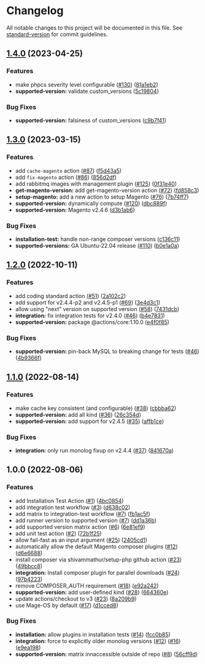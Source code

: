 # Changelog

All notable changes to this project will be documented in this file. See [standard-version](https://github.com/conventional-changelog/standard-version) for commit guidelines.

## [1.4.0](https://github.com/mage-os/github-actions/compare/v1.3.0...v1.4.0) (2023-04-25)


### Features

* make phpcs severity level configurable ([#130](https://github.com/mage-os/github-actions/issues/130)) ([81a1eb2](https://github.com/mage-os/github-actions/commit/81a1eb2273864842286a4427519c9d29146c5ac8))
* **supported-version:** validate custom_versions ([5c19804](https://github.com/mage-os/github-actions/commit/5c198049f7002fff785d07f344f3773ce92e2c0f))


### Bug Fixes

* **supported-version:** falsiness of custom_versions ([c9b7f41](https://github.com/mage-os/github-actions/commit/c9b7f41525923edd1fc40b635d776ad5c2ebf6ec))

## [1.3.0](https://github.com/graycoreio/github-actions-magento2/compare/v1.2.0...v1.3.0) (2023-03-15)


### Features

* add `cache-magento` action ([#87](https://github.com/graycoreio/github-actions-magento2/issues/87)) ([f5d43a5](https://github.com/graycoreio/github-actions-magento2/commit/f5d43a5184d20dc60b5e45d47b9d14300eb14754))
* add `fix-magento` action ([#86](https://github.com/graycoreio/github-actions-magento2/issues/86)) ([856d2df](https://github.com/graycoreio/github-actions-magento2/commit/856d2df4819a5d0cdff6087a005ca966c7d409c0))
* add rabbitmq images with management plugin ([#125](https://github.com/graycoreio/github-actions-magento2/issues/125)) ([0f31e40](https://github.com/graycoreio/github-actions-magento2/commit/0f31e401b775c085720176a4ac7626c45d2b07d0))
* **get-magento-version:** add get-magento-version action ([#72](https://github.com/graycoreio/github-actions-magento2/issues/72)) ([fd858c3](https://github.com/graycoreio/github-actions-magento2/commit/fd858c30633e97bdc93cc8c2fe7adaef99a6bf7c))
* **setup-magento:** add a new action to setup Magento ([#76](https://github.com/graycoreio/github-actions-magento2/issues/76)) ([7b74ff7](https://github.com/graycoreio/github-actions-magento2/commit/7b74ff738699d86aafed7690464302b1f07e59d0))
* **supported-version:** dynamically compute ([#120](https://github.com/graycoreio/github-actions-magento2/issues/120)) ([dbc889f](https://github.com/graycoreio/github-actions-magento2/commit/dbc889f7cea548d319a5cd206269b007319d53ec))
* **supported-version:** Magento v2.4.6 ([d3b1ab6](https://github.com/graycoreio/github-actions-magento2/commit/d3b1ab6b344b6a1ff705d2e57ad400ab506456be))


### Bug Fixes

* **installation-test:** handle non-range composer versions ([c136c11](https://github.com/graycoreio/github-actions-magento2/commit/c136c111d923fa3c9d4f3fbeb38cd81d593168da))
* **supported-versions:** GA Ubuntu-22.04 release ([#110](https://github.com/graycoreio/github-actions-magento2/issues/110)) ([b0e1a0a](https://github.com/graycoreio/github-actions-magento2/commit/b0e1a0a9439be892062a6f05161d83e7ae2c7cbf))

## [1.2.0](https://github.com/graycoreio/github-actions-magento2/compare/v1.1.0...v1.2.0) (2022-10-11)


### Features

* add coding standard action ([#51](https://github.com/graycoreio/github-actions-magento2/issues/51)) ([2a102c2](https://github.com/graycoreio/github-actions-magento2/commit/2a102c253d319fc463b1006ea7cc020b2ffdcb6c))
* add support for v2.4.4-p2 and v2.4.5-p1 ([#69](https://github.com/graycoreio/github-actions-magento2/issues/69)) ([3e4d3c1](https://github.com/graycoreio/github-actions-magento2/commit/3e4d3c1645ad3ed8b2b0134f4c012335421c5fcb))
* allow using "next" version on supported version ([#58](https://github.com/graycoreio/github-actions-magento2/issues/58)) ([7431dcb](https://github.com/graycoreio/github-actions-magento2/commit/7431dcb7af723a6be20ef30db0f6978afacc572c))
* **integration:** fix integration tests for v2.4.0 ([#46](https://github.com/graycoreio/github-actions-magento2/issues/46)) ([b4e7831](https://github.com/graycoreio/github-actions-magento2/commit/b4e7831c93ad82caa0abe3bdce52e4af2eda333b))
* **supported-version:** package @actions/core:1.10.0 ([e4f0f85](https://github.com/graycoreio/github-actions-magento2/commit/e4f0f85e38ac6e342780d2bdaac28a19c1cab49d))


### Bug Fixes

* **supported-version:** pin-back MySQL to breaking change for tests ([#46](https://github.com/graycoreio/github-actions-magento2/issues/46)) ([4b9366f](https://github.com/graycoreio/github-actions-magento2/commit/4b9366fdf2ec72215c0e76dcabfe5e5bfee689de))

## [1.1.0](https://github.com/graycoreio/github-actions-magento2/compare/v1.0.0...v1.1.0) (2022-08-14)


### Features

* make cache key consistent (and configurable) ([#38](https://github.com/graycoreio/github-actions-magento2/issues/38)) ([cbbba62](https://github.com/graycoreio/github-actions-magento2/commit/cbbba628dd290c81ed4708d3d3bb87abadb0c7ce))
* **supported-version:** add all kind ([#36](https://github.com/graycoreio/github-actions-magento2/issues/36)) ([26c354d](https://github.com/graycoreio/github-actions-magento2/commit/26c354d8d4d1f7ce689f37236b7b0ee27b11221f))
* **supported-version:** add support for v2.4.5 ([#35](https://github.com/graycoreio/github-actions-magento2/issues/35)) ([affb1ce](https://github.com/graycoreio/github-actions-magento2/commit/affb1ce1f942799647f57eb6b1096bf0e4afd560))


### Bug Fixes

* **integration:** only run monolog fixup on v2.4.4 ([#37](https://github.com/graycoreio/github-actions-magento2/issues/37)) ([841670a](https://github.com/graycoreio/github-actions-magento2/commit/841670a97fccd29d52b760bf0989ac5bb224ba3d))

## 1.0.0 (2022-08-06)


### Features

* add Installation Test Action ([#1](https://github.com/graycoreio/github-actions-magento2/issues/1)) ([4bc0854](https://github.com/graycoreio/github-actions-magento2/commit/4bc0854cfcc6f527c678f8e712f79500524efde6))
* add integration test workflow ([#3](https://github.com/graycoreio/github-actions-magento2/issues/3)) ([d638c02](https://github.com/graycoreio/github-actions-magento2/commit/d638c02ecab005d2541d0480522d4c5e823156f2))
* add matrix to integration-test workflow ([#7](https://github.com/graycoreio/github-actions-magento2/issues/7)) ([fb1ac5f](https://github.com/graycoreio/github-actions-magento2/commit/fb1ac5f41aa183408aa32ec944536cf225831191))
* add runner version to supported version ([#7](https://github.com/graycoreio/github-actions-magento2/issues/7)) ([dd1a36b](https://github.com/graycoreio/github-actions-magento2/commit/dd1a36b2345cd9596b5d2688d5c6e1bc8725ffbd))
* add supported version matrix action ([#6](https://github.com/graycoreio/github-actions-magento2/issues/6)) ([6e81ef9](https://github.com/graycoreio/github-actions-magento2/commit/6e81ef96c7a0c8a1aa59554bf20ab202d7da4140))
* add unit test action ([#2](https://github.com/graycoreio/github-actions-magento2/issues/2)) ([72b1f25](https://github.com/graycoreio/github-actions-magento2/commit/72b1f25310b4918b4702526e2b45d5e99f063ebb))
* allow fail-fast as an input argument ([#25](https://github.com/graycoreio/github-actions-magento2/issues/25)) ([2405cd1](https://github.com/graycoreio/github-actions-magento2/commit/2405cd1db7ff70a00c2e1ce58a20d0834bb39f33))
* automatically allow the default Magento composer plugins ([#12](https://github.com/graycoreio/github-actions-magento2/issues/12)) ([d6e6688](https://github.com/graycoreio/github-actions-magento2/commit/d6e6688ead710b705198e7a7d1eda7004dc86070))
* install composer via shivammathur/setup-php github action ([#23](https://github.com/graycoreio/github-actions-magento2/issues/23)) ([49bbcc8](https://github.com/graycoreio/github-actions-magento2/commit/49bbcc89a7d7103fda34820ab165ec2cd1366123))
* **integration:** Install composer plugin for parallel downloads ([#24](https://github.com/graycoreio/github-actions-magento2/issues/24)) ([97b4223](https://github.com/graycoreio/github-actions-magento2/commit/97b4223c0c1f441b5567ca606bff84181218d03a))
* remove COMPOSER_AUTH requirement ([#18](https://github.com/graycoreio/github-actions-magento2/issues/18)) ([e92a242](https://github.com/graycoreio/github-actions-magento2/commit/e92a242f0af477623421949ade130ab316281142))
* **supported-version:** add user-defined kind ([#28](https://github.com/graycoreio/github-actions-magento2/issues/28)) ([664360e](https://github.com/graycoreio/github-actions-magento2/commit/664360ede2ef775a6e0c7876dd103e66a977c4eb))
* update actions/checkout to v3 ([#23](https://github.com/graycoreio/github-actions-magento2/issues/23)) ([8a209b9](https://github.com/graycoreio/github-actions-magento2/commit/8a209b982b5dbf22b6f620d9c6061577e29d0dcb))
* use Mage-OS by default ([#17](https://github.com/graycoreio/github-actions-magento2/issues/17)) ([d1cced8](https://github.com/graycoreio/github-actions-magento2/commit/d1cced897a3008e53b4e3b9827d9c9853d70cfa4))


### Bug Fixes

* **installation:** allow plugins in installation tests ([#14](https://github.com/graycoreio/github-actions-magento2/issues/14)) ([fcc0b85](https://github.com/graycoreio/github-actions-magento2/commit/fcc0b854448b5ca7de72000fce3f1f3a4266cd33))
* **integration:** force to explicitly older monolog versions ([#12](https://github.com/graycoreio/github-actions-magento2/issues/12)) ([#16](https://github.com/graycoreio/github-actions-magento2/issues/16)) ([e9ea198](https://github.com/graycoreio/github-actions-magento2/commit/e9ea198bbe945bac89f80b600804b0d481c88917))
* **supported-version:** matrix innaccessible outside of repo ([#8](https://github.com/graycoreio/github-actions-magento2/issues/8)) ([56cff9d](https://github.com/graycoreio/github-actions-magento2/commit/56cff9de0b3bb16e4d921bca6a69ea28eae237e2))
